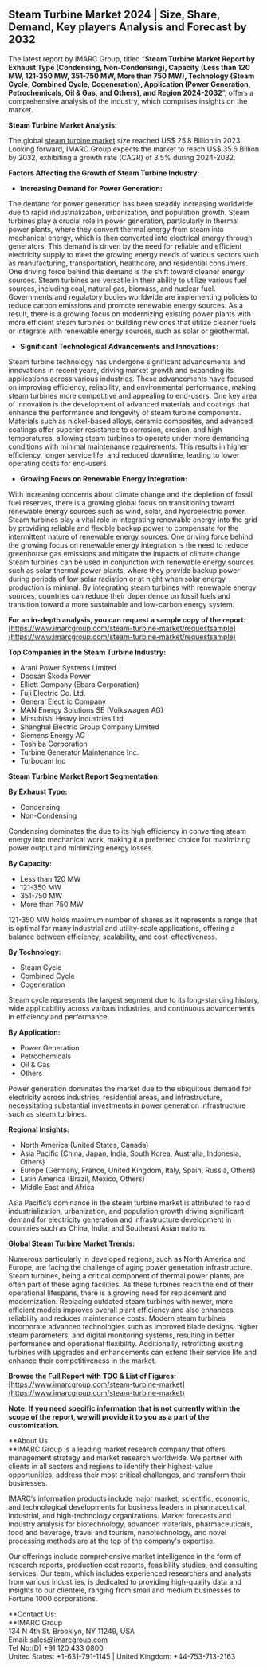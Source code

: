 ## Steam Turbine Market 2024 | Size, Share, Demand, Key players Analysis and Forecast by 2032

The latest report by IMARC Group, titled “**Steam Turbine Market Report by Exhaust Type (Condensing, Non-Condensing), Capacity (Less than 120 MW, 121-350 MW, 351-750 MW, More than 750 MW), Technology (Steam Cycle, Combined Cycle, Cogeneration), Application (Power Generation, Petrochemicals, Oil & Gas, and Others), and Region 2024-2032**”, offers a comprehensive analysis of the industry, which comprises insights on the market.

**Steam Turbine Market Analysis:**

The global [steam turbine market](https://www.imarcgroup.com/steam-turbine-market) size reached US$ 25.8 Billion in 2023. Looking forward, IMARC Group expects the market to reach US$ 35.6 Billion by 2032, exhibiting a growth rate (CAGR) of 3.5% during 2024-2032.

**Factors Affecting the Growth of** **Steam Turbine Industry:**

-   **Increasing Demand for Power Generation:**

The demand for power generation has been steadily increasing worldwide due to rapid industrialization, urbanization, and population growth. Steam turbines play a crucial role in power generation, particularly in thermal power plants, where they convert thermal energy from steam into mechanical energy, which is then converted into electrical energy through generators. This demand is driven by the need for reliable and efficient electricity supply to meet the growing energy needs of various sectors such as manufacturing, transportation, healthcare, and residential consumers. One driving force behind this demand is the shift toward cleaner energy sources. Steam turbines are versatile in their ability to utilize various fuel sources, including coal, natural gas, biomass, and nuclear fuel. Governments and regulatory bodies worldwide are implementing policies to reduce carbon emissions and promote renewable energy sources. As a result, there is a growing focus on modernizing existing power plants with more efficient steam turbines or building new ones that utilize cleaner fuels or integrate with renewable energy sources, such as solar or geothermal.

-   **Significant Technological Advancements and Innovations:**

Steam turbine technology has undergone significant advancements and innovations in recent years, driving market growth and expanding its applications across various industries. These advancements have focused on improving efficiency, reliability, and environmental performance, making steam turbines more competitive and appealing to end-users. One key area of innovation is the development of advanced materials and coatings that enhance the performance and longevity of steam turbine components. Materials such as nickel-based alloys, ceramic composites, and advanced coatings offer superior resistance to corrosion, erosion, and high temperatures, allowing steam turbines to operate under more demanding conditions with minimal maintenance requirements. This results in higher efficiency, longer service life, and reduced downtime, leading to lower operating costs for end-users.

-   **Growing Focus on Renewable Energy Integration:**

With increasing concerns about climate change and the depletion of fossil fuel reserves, there is a growing global focus on transitioning toward renewable energy sources such as wind, solar, and hydroelectric power. Steam turbines play a vital role in integrating renewable energy into the grid by providing reliable and flexible backup power to compensate for the intermittent nature of renewable energy sources. One driving force behind the growing focus on renewable energy integration is the need to reduce greenhouse gas emissions and mitigate the impacts of climate change. Steam turbines can be used in conjunction with renewable energy sources such as solar thermal power plants, where they provide backup power during periods of low solar radiation or at night when solar energy production is minimal. By integrating steam turbines with renewable energy sources, countries can reduce their dependence on fossil fuels and transition toward a more sustainable and low-carbon energy system.

**For an in-depth analysis, you can request a sample copy of the report:** [https://www.imarcgroup.com/steam-turbine-market/requestsample](https://www.imarcgroup.com/steam-turbine-market/requestsample)

**Top Companies in the Steam Turbine Industry:**

-   Arani Power Systems Limited
-   Doosan Škoda Power
-   Elliott Company (Ebara Corporation)
-   Fuji Electric Co. Ltd.
-   General Electric Company
-   MAN Energy Solutions SE (Volkswagen AG)
-   Mitsubishi Heavy Industries Ltd
-   Shanghai Electric Group Company Limited
-   Siemens Energy AG
-   Toshiba Corporation
-   Turbine Generator Maintenance Inc.
-   Turbocam Inc

**Steam Turbine Market Report Segmentation:**

**By Exhaust Type:**

-   Condensing
-   Non-Condensing

Condensing dominates the due to its high efficiency in converting steam energy into mechanical work, making it a preferred choice for maximizing power output and minimizing energy losses.

**By Capacity:**

-   Less than 120 MW
-   121-350 MW
-   351-750 MW
-   More than 750 MW

121-350 MW holds maximum number of shares as it represents a range that is optimal for many industrial and utility-scale applications, offering a balance between efficiency, scalability, and cost-effectiveness.

**By Technology**:

-   Steam Cycle
-   Combined Cycle
-   Cogeneration

Steam cycle represents the largest segment due to its long-standing history, wide applicability across various industries, and continuous advancements in efficiency and performance.

**By Application:**

-   Power Generation
-   Petrochemicals
-   Oil & Gas
-   Others

Power generation dominates the market due to the ubiquitous demand for electricity across industries, residential areas, and infrastructure, necessitating substantial investments in power generation infrastructure such as steam turbines.

**Regional Insights:**

-   North America (United States, Canada)
-   Asia Pacific (China, Japan, India, South Korea, Australia, Indonesia, Others)
-   Europe (Germany, France, United Kingdom, Italy, Spain, Russia, Others)
-   Latin America (Brazil, Mexico, Others)
-   Middle East and Africa

Asia Pacific’s dominance in the steam turbine market is attributed to rapid industrialization, urbanization, and population growth driving significant demand for electricity generation and infrastructure development in countries such as China, India, and Southeast Asian nations.

**Global Steam Turbine Market Trends:**

Numerous particularly in developed regions, such as North America and Europe, are facing the challenge of aging power generation infrastructure. Steam turbines, being a critical component of thermal power plants, are often part of these aging facilities. As these turbines reach the end of their operational lifespans, there is a growing need for replacement and modernization. Replacing outdated steam turbines with newer, more efficient models improves overall plant efficiency and also enhances reliability and reduces maintenance costs. Modern steam turbines incorporate advanced technologies such as improved blade designs, higher steam parameters, and digital monitoring systems, resulting in better performance and operational flexibility. Additionally, retrofitting existing turbines with upgrades and enhancements can extend their service life and enhance their competitiveness in the market.

**Browse the Full Report with TOC & List of Figures:** [https://www.imarcgroup.com/steam-turbine-market](https://www.imarcgroup.com/steam-turbine-market)

**Note: If you need specific information that is not currently within the scope of the report, we will provide it to you as a part of the customization.**

**About Us  
**IMARC Group is a leading market research company that offers management strategy and market research worldwide. We partner with clients in all sectors and regions to identify their highest-value opportunities, address their most critical challenges, and transform their businesses.

IMARC’s information products include major market, scientific, economic, and technological developments for business leaders in pharmaceutical, industrial, and high-technology organizations. Market forecasts and industry analysis for biotechnology, advanced materials, pharmaceuticals, food and beverage, travel and tourism, nanotechnology, and novel processing methods are at the top of the company's expertise.

Our offerings include comprehensive market intelligence in the form of research reports, production cost reports, feasibility studies, and consulting services. Our team, which includes experienced researchers and analysts from various industries, is dedicated to providing high-quality data and insights to our clientele, ranging from small and medium businesses to Fortune 1000 corporations.

**Contact Us:  
**IMARC Group  
134 N 4th St. Brooklyn, NY 11249, USA  
Email: sales@imarcgroup.com  
Tel No:(D) +91 120 433 0800  
United States: +1-631-791-1145 | United Kingdom: +44-753-713-2163
